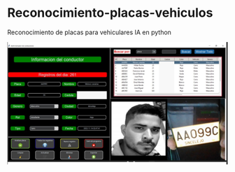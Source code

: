 # Reconocimiento-placas-vehiculos
Reconocimiento de placas para vehiculares IA en python


![Image](https://github.com/DeveloperMDCM/Reconocimiento-placas-vehiculos/blob/master/bg.jpg)
